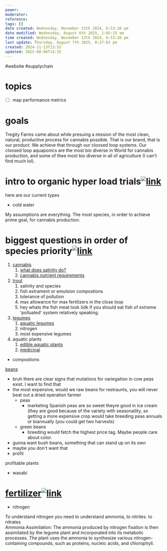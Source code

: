 ```yaml
---
power: 
moderator: 
reference: 
tags: []
date created: Wednesday, November 13th 2024, 6:53:20 pm
date modified: Wednesday, August 6th 2025, 2:05:15 am
time created: Wednesday, November 13th 2024, 6:53:20 pm
last update: Thursday, August 7th 2025, 9:27:03 pm
created: 2024-11-13T13:53
updated: 2025-08-06T14:15
---
```

#website #supplychain 
# topics
- [ ] map performance metrics

# goals
Tregity Farms came about while presuing a mission of the most clean, natural, productive process for cannabis possible. That is our brand, that is our product. We achieve that through our cloosed loop systems. Our cloosed loop aquaponics are the most bio diverse in World for cannabis production, and some of thee most bio diverse in all of agriculture (I can't find much lol).

# intro to organic hyper load trials[![link](https://localhost/tiki-26.2/img/icons/link.png)](https://localhost/tiki-26.2/tiki-index.php?page=report#intro_to_organic_hyper_load_trials)

here are our current types

- cold water
    

My assumptions are everything. The most species, in order to achieve prime goal, for cannabis production.

# biggest questions in order of species priority[![link](https://localhost/tiki-26.2/img/icons/link.png)](https://localhost/tiki-26.2/tiki-index.php?page=report#biggest_questions_in_order_of_species_priority)

1. [cannabis](https://localhost/tiki-26.2/tiki-editpage.php?page=cannabis)
    1. [what does salinity do?](https://localhost/tiki-26.2/tiki-editpage.php?page=salinty+on+cannabis)
    2. [cannabis nutrient requirements](https://localhost/tiki-26.2/tiki-editpage.php?page=cannabis+nutrient+requirements)
2. [trout](https://localhost/tiki-26.2/tiki-editpage.php?page=trout)
    1. salinity and species
    2. fish extrament or emulsion compostions
    3. tolerance of pollution
    4. max allowance for max fertilizers in the close loop
    5. hey whats the fish meat look (idk if you should eat fish of extreme 'polluated' system relatively speaking.
3. [legumes](https://localhost/tiki-26.2/tiki-editpage.php?page=legumes)
    1. [aquatic legumes](https://localhost/tiki-26.2/tiki-editpage.php?page=aquatic+legumes)
    2. nitrogen
    3. most expensive legumes
4. aquatic plants
    1. [edible aquatic plants](https://localhost/tiki-26.2/tiki-editpage.php?page=edible+aquatic+plants)
    2. [medicinal](https://localhost/tiki-26.2/tiki-editpage.php?page=medicinal)

  
  

- compostions

[beans](https://localhost/tiki-26.2/tiki-editpage.php?page=beans)

- bruh there are clear signs that mutations for variegation in cow peas exist. I want to find that
- the most expensive, would we raw beans for restraunts, you will never beat out a dried operation farmer
    - peas
        - marketing Spanish peas are so sweet theyre good in ice cream (they are good because of the variety with seasonaility, so getting a more expensive crop would take breeding peas annuals or biannually (you could get two harvests)
    - green beans
        - breeding would fetch the highest price tag. Maybe people care about color.
- gunna want bush beans, something that can stand up on its own
- maybe you don't want that
- profit

profitable plants

- wasabi

  

# [fertilizer](https://localhost/tiki-26.2/tiki-editpage.php?page=fertilizer "Create page: fertilizer")[![link](https://localhost/tiki-26.2/img/icons/link.png)](https://localhost/tiki-26.2/tiki-index.php?page=report#fertilizer)

- nitrogen

To understand nitrogen you need to understand ammonia, to nitrites. to nitrates  
Ammonia Assimilation: The ammonia produced by nitrogen fixation is then assimilated by the legume plant and incorporated into its metabolic processes. The plant uses the ammonia to synthesize various nitrogen-containing compounds, such as proteins, nucleic acids, and chlorophyll.